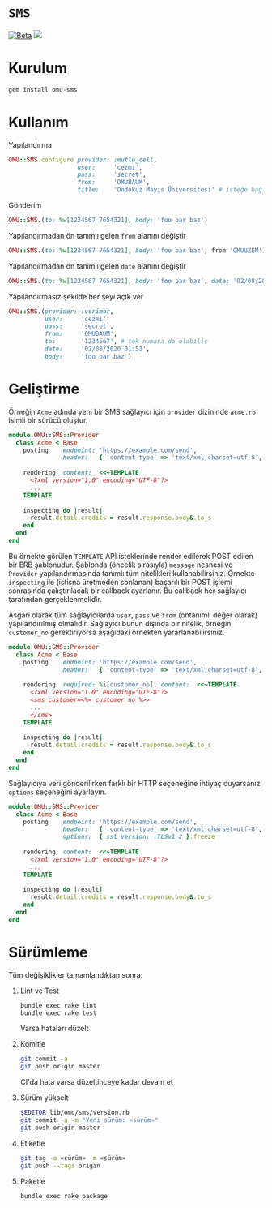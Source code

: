 `SMS`
=====

[![Beta](https://omu.sh/assets/badge/beta.svg)](https://omu.sh "BAUM Beta")
[![](https://github.com/omu/sms/workflows/test/badge.svg)](https://github.com/omu/sms/actions)

# Kurulum

```sh
gem install omu-sms
```

# Kullanım

Yapılandırma

```ruby
OMU::SMS.configure provider: :mutlu_cell,
                   user:     'cezmi',
                   pass:     'secret',
                   from:     'OMUBAUM',
                   title:    'Ondokuz Mayıs Üniversitesi' # isteğe bağlı
```

Gönderim

```ruby
OMU::SMS.(to: %w[1234567 7654321], body: 'foo bar baz')
```

Yapılandırmadan ön tanımlı gelen `from` alanını değiştir

```ruby
OMU::SMS.(to: %w[1234567 7654321], body: 'foo bar baz', from 'OMUUZEM')
```

Yapılandırmadan ön tanımlı gelen `date` alanını değiştir

```ruby
OMU::SMS.(to: %w[1234567 7654321], body: 'foo bar baz', date: '02/08/2020 01:53')
```

Yapılandırmasız şekilde her şeyi açık ver

```ruby
OMU::SMS.(provider: :verimor,
          user:     'cezmi',
          pass:     'secret',
          from:     'OMUBAUM',
          to:       '1234567', # tek numara da olabilir
          date:     '02/08/2020 01:53',
          body:     'foo bar baz')
```

# Geliştirme

Örneğin `Acme` adında yeni bir SMS sağlayıcı için `provider` dizininde
`acme.rb` isimli bir sürücü oluştur.

```ruby
module OMU::SMS::Provider
  class Acme < Base
    posting    endpoint: 'https://example.com/send',
               header:   { 'content-type' => 'text/xml;charset=utf-8', 'accept' => 'xml' }.freeze
  
    rendering  content:  <<~TEMPLATE
      <?xml version="1.0" encoding="UTF-8"?>
      ...
    TEMPLATE
  
    inspecting do |result|
      result.detail.credits = result.response.body&.to_s
    end
  end
end
```

Bu örnekte görülen `TEMPLATE` API isteklerinde render edilerek POST edilen bir
ERB şablonudur.  Şablonda (öncelik sırasıyla) `message` nesnesi ve `Provider`
yapılandırmasında tanımlı tüm nitelikleri kullanabilirsiniz. Örnekte
`inspecting` ile (istisna üretmeden sonlanan) başarılı bir POST işlemi
sonrasında çalıştırılacak bir callback ayarlanır.  Bu callback her sağlayıcı
tarafından gerçeklenmelidir.

Asgari olarak tüm sağlayıcılarda `user`, `pass` ve `from` (öntanımlı değer
olarak) yapılandırılmış olmalıdır.  Sağlayıcı bunun dışında bir nitelik,
örneğin `customer_no` gerektiriyorsa aşağıdaki örnekten yararlanabilirsiniz.

```ruby
module OMU::SMS::Provider
  class Acme < Base
    posting    endpoint: 'https://example.com/send',
               header:   { 'content-type' => 'text/xml;charset=utf-8', 'accept' => 'xml' }.freeze
  
    rendering  required: %i[customer_no], content:  <<~TEMPLATE
      <?xml version="1.0" encoding="UTF-8"?>
      <sms customer=<%= customer_no %>>
      ...
      </sms>
    TEMPLATE
  
    inspecting do |result|
      result.detail.credits = result.response.body&.to_s
    end
  end
end
```

Sağlayıcıya veri gönderilirken farklı bir HTTP seçeneğine ihtiyaç duyarsanız
`options` seçeneğini ayarlayın.

```ruby
module OMU::SMS::Provider
  class Acme < Base
    posting    endpoint: 'https://example.com/send',
               header:   { 'content-type' => 'text/xml;charset=utf-8', 'accept' => 'xml' }.freeze,
               options:  { ssl_version: :TLSv1_2 }.freeze
  
    rendering  content:  <<~TEMPLATE
      <?xml version="1.0" encoding="UTF-8"?>
      ...
    TEMPLATE
  
    inspecting do |result|
      result.detail.credits = result.response.body&.to_s
    end
  end
end
```

# Sürümleme

Tüm değişiklikler tamamlandıktan sonra:

1. Lint ve Test

   ```sh
   bundle exec rake lint
   bundle exec rake test
   ```

   Varsa hataları düzelt

2. Komitle

   ```sh
   git commit -a
   git push origin master
   ```

   CI'da hata varsa düzeltinceye kadar devam et

3. Sürüm yükselt

   ```sh
   $EDITOR lib/omu/sms/version.rb
   git commit -a -m "Yeni sürüm: «sürüm»"
   git push origin master
   ```

4. Etiketle

   ```sh
   git tag -a «sürüm» -m «sürüm»
   git push --tags origin
   ```

5. Paketle

   ```sh
   bundle exec rake package
   ```
